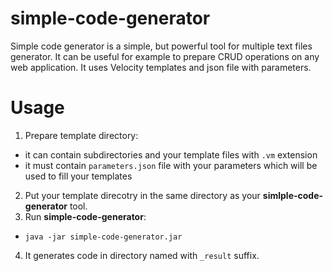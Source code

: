 simple-code-generator
=====================

Simple code generator is a simple, but powerful tool for multiple text files generator. It can be useful for example to prepare CRUD operations on any web application. It uses Velocity templates and json file with parameters.

Usage
=====================
1. Prepare template directory:
  - it can contain subdirectories and your template files with `.vm` extension
  - it must contain `parameters.json` file with your parameters which will be used to fill your templates
2. Put your template direcotry in the same directory as your **simlple-code-generator** tool.
3. Run **simple-code-generator**:
  - `java -jar simple-code-generator.jar`
4. It generates code in directory named with `_result` suffix.
